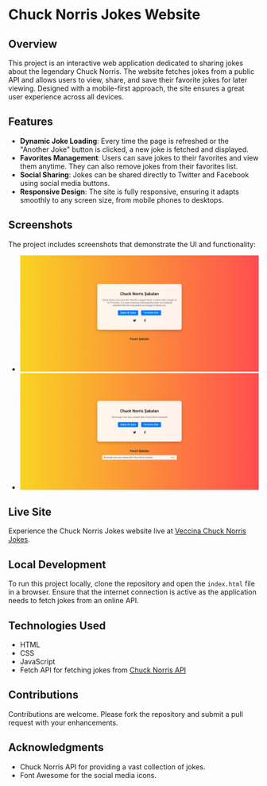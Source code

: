 # Chuck Norris Jokes Website

## Overview
This project is an interactive web application dedicated to sharing jokes about the legendary Chuck Norris. The website fetches jokes from a public API and allows users to view, share, and save their favorite jokes for later viewing. Designed with a mobile-first approach, the site ensures a great user experience across all devices.

## Features
- **Dynamic Joke Loading**: Every time the page is refreshed or the "Another Joke" button is clicked, a new joke is fetched and displayed.
- **Favorites Management**: Users can save jokes to their favorites and view them anytime. They can also remove jokes from their favorites list.
- **Social Sharing**: Jokes can be shared directly to Twitter and Facebook using social media buttons.
- **Responsive Design**: The site is fully responsive, ensuring it adapts smoothly to any screen size, from mobile phones to desktops.

## Screenshots
The project includes screenshots that demonstrate the UI and functionality:
- ![Chuck Interface](assets/chuck1.png)
- ![Favorites Feature](assets/chuck2.png)

## Live Site
Experience the Chuck Norris Jokes website live at [Veccina Chuck Norris Jokes](https://veccina-chuck-norris-jokes.netlify.app).

## Local Development
To run this project locally, clone the repository and open the `index.html` file in a browser. Ensure that the internet connection is active as the application needs to fetch jokes from an online API.

## Technologies Used
- HTML
- CSS
- JavaScript
- Fetch API for fetching jokes from [Chuck Norris API](https://api.chucknorris.io/)

## Contributions
Contributions are welcome. Please fork the repository and submit a pull request with your enhancements.

## Acknowledgments
- Chuck Norris API for providing a vast collection of jokes.
- Font Awesome for the social media icons.
